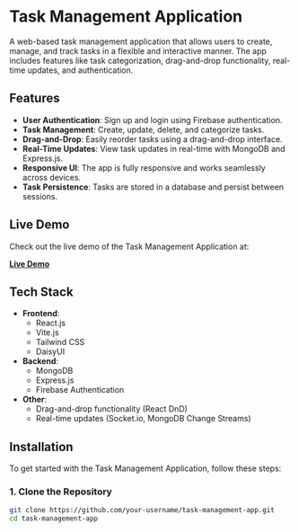 # Task Management Application

A web-based task management application that allows users to create, manage, and track tasks in a flexible and interactive manner. The app includes features like task categorization, drag-and-drop functionality, real-time updates, and authentication.

## Features

- **User Authentication**: Sign up and login using Firebase authentication.
- **Task Management**: Create, update, delete, and categorize tasks.
- **Drag-and-Drop**: Easily reorder tasks using a drag-and-drop interface.
- **Real-Time Updates**: View task updates in real-time with MongoDB and Express.js.
- **Responsive UI**: The app is fully responsive and works seamlessly across devices.
- **Task Persistence**: Tasks are stored in a database and persist between sessions.

## Live Demo

Check out the live demo of the Task Management Application at:

[**Live Demo**](https://taskoverflow-6f0b0.web.app/)

## Tech Stack

- **Frontend**:
  - React.js
  - Vite.js
  - Tailwind CSS
  - DaisyUI
- **Backend**:
  - MongoDB
  - Express.js
  - Firebase Authentication
- **Other**:
  - Drag-and-drop functionality (React DnD)
  - Real-time updates (Socket.io, MongoDB Change Streams)

## Installation

To get started with the Task Management Application, follow these steps:

### 1. Clone the Repository

```bash
git clone https://github.com/your-username/task-management-app.git
cd task-management-app
